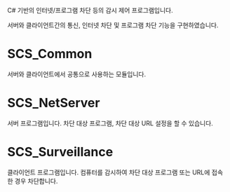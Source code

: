 C# 기반의 인터넷/프로그램 차단 등의 감시 제어 프로그램입니다.

서버와 클라이언트간의 통신, 인터넷 차단 및 프로그램 차단 기능을 구현하였습니다. 

# SCS_Common
서버와 클라이언트에서 공통으로 사용하는 모듈입니다.

# SCS_NetServer
서버 프로그램입니다.
차단 대상 프로그램, 차단 대상 URL 설정을 할 수 있습니다.

# SCS_Surveillance
클라이언트 프로그램입니다.
컴퓨터를 감시하여 차단 대상 프로그램 또는 URL에 접속한 경우 차단합니다.

